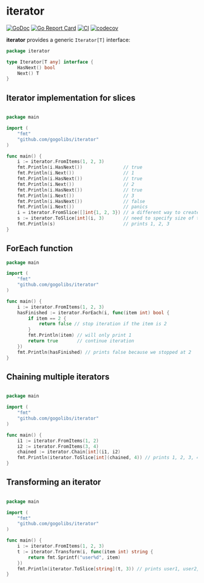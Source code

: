 # iterator

[![GoDoc](https://godoc.org/github.com/gogolibs/iterator?status.svg)](https://pkg.go.dev/github.com/gogolibs/iterator)
[![Go Report Card](https://goreportcard.com/badge/github.com/gogolibs/iterator?style=flat)](https://goreportcard.com/report/github.com/gogolibs/iterator)
[![CI](https://github.com/gogolibs/iterator/actions/workflows/ci.yml/badge.svg)](https://github.com/gogolibs/iterator/actions/workflows/ci.yml)
[![codecov](https://codecov.io/gh/gogolibs/iterator/graph/badge.svg?token=6Z4I4YR035)](https://codecov.io/gh/gogolibs/iterator)

**iterator** provides a generic `Iterator[T]` interface:

```go
package iterator

type Iterator[T any] interface {
	HasNext() bool
	Next() T
}
```

## Iterator implementation for slices

```go

package main

import (
	"fmt"
	"github.com/gogolibs/iterator"
)

func main() {
	i := iterator.FromItems(1, 2, 3)
	fmt.Println(i.HasNext())               // true
	fmt.Println(i.Next())                  // 1
	fmt.Println(i.HasNext())               // true
	fmt.Println(i.Next())                  // 2
	fmt.Println(i.HasNext())               // true
	fmt.Println(i.Next())                  // 3
	fmt.Println(i.HasNext())               // false
	fmt.Println(i.Next())                  // panics
	i = iterator.FromSlice([]int{1, 2, 3}) // a different way to create iterator from slice
	s := iterator.ToSlice[int](i, 3)       // need to specify size of the slice here
	fmt.Println(s)                         // prints 1, 2, 3
}

```

## ForEach function

```go
package main

import (
	"fmt"
	"github.com/gogolibs/iterator"
)

func main() {
	i := iterator.FromItems(1, 2, 3)
	hasFinished := iterator.ForEach(i, func(item int) bool {
		if item == 2 {
			return false // stop iteration if the item is 2
		}
		fmt.Println(item) // will only print 1
		return true       // continue iteration
	})
	fmt.Println(hasFinished) // prints false because we stopped at 2
}

```

## Chaining multiple iterators

```go

package main

import (
	"fmt"
	"github.com/gogolibs/iterator"
)

func main() {
	i1 := iterator.FromItems(1, 2)
	i2 := iterator.FromItems(3, 4)
	chained := iterator.Chain[int](i1, i2)
	fmt.Println(iterator.ToSlice[int](chained, 4)) // prints 1, 2, 3, 4
}

```

## Transforming an iterator

```go

package main

import (
	"fmt"
	"github.com/gogolibs/iterator"
)

func main() {
	i := iterator.FromItems(1, 2, 3)
	t := iterator.Transform(i, func(item int) string {
		return fmt.Sprintf("user%d", item)
	})
	fmt.Println(iterator.ToSlice[string](t, 3)) // prints user1, user2, user3
}

```